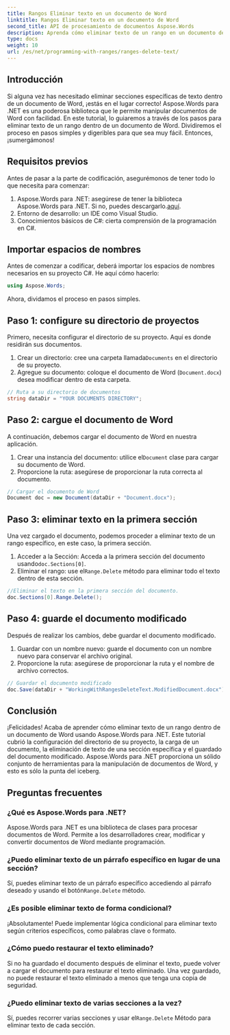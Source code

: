 ```yaml
---
title: Rangos Eliminar texto en un documento de Word
linktitle: Rangos Eliminar texto en un documento de Word
second_title: API de procesamiento de documentos Aspose.Words
description: Aprenda cómo eliminar texto de un rango en un documento de Word usando Aspose.Words para .NET con este tutorial paso a paso. Perfecto para desarrolladores de C#.
type: docs
weight: 10
url: /es/net/programming-with-ranges/ranges-delete-text/
---
```

## Introducción

Si alguna vez has necesitado eliminar secciones específicas de texto dentro de un documento de Word, ¡estás en el lugar correcto! Aspose.Words para .NET es una poderosa biblioteca que le permite manipular documentos de Word con facilidad. En este tutorial, lo guiaremos a través de los pasos para eliminar texto de un rango dentro de un documento de Word. Dividiremos el proceso en pasos simples y digeribles para que sea muy fácil. Entonces, ¡sumergámonos!

## Requisitos previos

Antes de pasar a la parte de codificación, asegurémonos de tener todo lo que necesita para comenzar:

1.  Aspose.Words para .NET: asegúrese de tener la biblioteca Aspose.Words para .NET. Si no, puedes descargarlo.[aquí](https://releases.aspose.com/words/net/).
2. Entorno de desarrollo: un IDE como Visual Studio.
3. Conocimientos básicos de C#: cierta comprensión de la programación en C#.

## Importar espacios de nombres

Antes de comenzar a codificar, deberá importar los espacios de nombres necesarios en su proyecto C#. He aquí cómo hacerlo:

```csharp
using Aspose.Words;
```

Ahora, dividamos el proceso en pasos simples.

## Paso 1: configure su directorio de proyectos

Primero, necesita configurar el directorio de su proyecto. Aquí es donde residirán sus documentos.

1.  Crear un directorio: cree una carpeta llamada`Documents` en el directorio de su proyecto.
2. Agregue su documento: coloque el documento de Word (`Document.docx`) desea modificar dentro de esta carpeta.

```csharp
// Ruta a su directorio de documentos
string dataDir = "YOUR DOCUMENTS DIRECTORY";
```

## Paso 2: cargue el documento de Word

A continuación, debemos cargar el documento de Word en nuestra aplicación.

1.  Crear una instancia del documento: utilice el`Document` clase para cargar su documento de Word.
2. Proporcione la ruta: asegúrese de proporcionar la ruta correcta al documento.

```csharp
// Cargar el documento de Word
Document doc = new Document(dataDir + "Document.docx");
```

## Paso 3: eliminar texto en la primera sección

Una vez cargado el documento, podemos proceder a eliminar texto de un rango específico, en este caso, la primera sección.

1.  Acceder a la Sección: Acceda a la primera sección del documento usando`doc.Sections[0]`.
2.  Eliminar el rango: use el`Range.Delete` método para eliminar todo el texto dentro de esta sección.

```csharp
//Eliminar el texto en la primera sección del documento.
doc.Sections[0].Range.Delete();
```

## Paso 4: guarde el documento modificado

Después de realizar los cambios, debe guardar el documento modificado.

1. Guardar con un nombre nuevo: guarde el documento con un nombre nuevo para conservar el archivo original.
2. Proporcione la ruta: asegúrese de proporcionar la ruta y el nombre de archivo correctos.

```csharp
// Guardar el documento modificado
doc.Save(dataDir + "WorkingWithRangesDeleteText.ModifiedDocument.docx");
```

## Conclusión

¡Felicidades! Acaba de aprender cómo eliminar texto de un rango dentro de un documento de Word usando Aspose.Words para .NET. Este tutorial cubrió la configuración del directorio de su proyecto, la carga de un documento, la eliminación de texto de una sección específica y el guardado del documento modificado. Aspose.Words para .NET proporciona un sólido conjunto de herramientas para la manipulación de documentos de Word, y esto es sólo la punta del iceberg.

## Preguntas frecuentes

### ¿Qué es Aspose.Words para .NET?

Aspose.Words para .NET es una biblioteca de clases para procesar documentos de Word. Permite a los desarrolladores crear, modificar y convertir documentos de Word mediante programación.

### ¿Puedo eliminar texto de un párrafo específico en lugar de una sección?

Sí, puedes eliminar texto de un párrafo específico accediendo al párrafo deseado y usando el botón`Range.Delete` método.

### ¿Es posible eliminar texto de forma condicional?

¡Absolutamente! Puede implementar lógica condicional para eliminar texto según criterios específicos, como palabras clave o formato.

### ¿Cómo puedo restaurar el texto eliminado?

Si no ha guardado el documento después de eliminar el texto, puede volver a cargar el documento para restaurar el texto eliminado. Una vez guardado, no puede restaurar el texto eliminado a menos que tenga una copia de seguridad.

### ¿Puedo eliminar texto de varias secciones a la vez?

 Sí, puedes recorrer varias secciones y usar el`Range.Delete` Método para eliminar texto de cada sección.